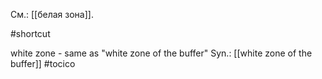 См.: [[белая зона]].

#shortcut

white zone - same as "white zone of the buffer"
Syn.: [[white zone of the buffer]]
#tocico 
